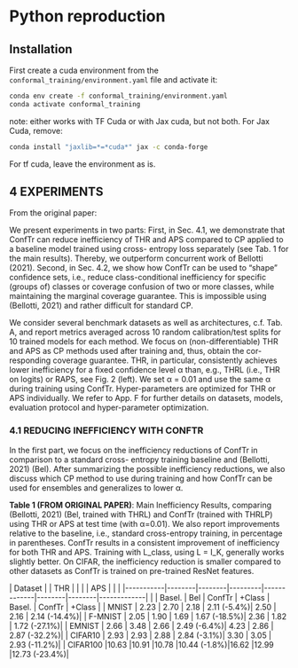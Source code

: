 # Python reproduction

## Installation

First create a cuda environment from the `conformal_training/environment.yaml` file and activate it:

```bash
conda env create -f conformal_training/environment.yaml
conda activate conformal_training
```

note: either works with TF Cuda or with Jax cuda, but not both.
For Jax Cuda, remove:

```bash
conda install "jaxlib=*=*cuda*" jax -c conda-forge
```

For tf cuda, leave the environment as is.

## 4 EXPERIMENTS

From the original paper:

We present experiments in two parts: First, in Sec. 4.1, we demonstrate that ConfTr can reduce inefficiency of THR and APS compared to CP applied to a baseline model trained using cross- entropy loss separately (see Tab. 1 for the main results). Thereby, we outperform concurrent work of Bellotti (2021). Second, in Sec. 4.2, we show how ConfTr can be used to “shape” confidence sets, i.e., reduce class-conditional inefficiency for specific (groups of) classes or coverage confusion of two or more classes, while maintaining the marginal coverage guarantee. This is impossible using (Bellotti, 2021) and rather difficult for standard CP.

We consider several benchmark datasets as well as architectures, c.f. Tab. A, and report metrics averaged across 10 random calibration/test splits for 10 trained models for each method. We focus on (non-differentiable) THR and APS as CP methods used after training and, thus, obtain the cor- responding coverage guarantee. THR, in particular, consistently achieves lower inefficiency for a fixed confidence level α than, e.g., THRL (i.e., THR on logits) or RAPS, see Fig. 2 (left). We set α = 0.01 and use the same α during training using ConfTr. Hyper-parameters are optimized for THR or APS individually. We refer to App. F for further details on datasets, models, evaluation protocol and hyper-parameter optimization.

### 4.1 REDUCING INEFFICIENCY WITH CONFTR

In the first part, we focus on the inefficiency reductions of ConfTr in comparison to a standard cross- entropy training baseline and (Bellotti, 2021) (Bel). After summarizing the possible inefficiency reductions, we also discuss which CP method to use during training and how ConfTr can be used for ensembles and generalizes to lower α.

**Table 1 (FROM ORIGINAL PAPER)**: Main Inefficiency Results, comparing (Bellotti, 2021) (Bel, trained with THRL) and ConfTr (trained with THRLP) using THR or APS at test time (with α=0.01). We also report improvements relative to the baseline, i.e., standard cross-entropy training, in percentage in parentheses. ConfTr results in a consistent improvement of inefficiency for both THR and APS. Training with L_class, using L = I_K, generally works slightly better. On CIFAR, the inefficiency reduction is smaller compared to other datasets as ConfTr is trained on pre-trained ResNet features.

| Dataset   | | THR | | | | APS | | |
|-----------|--------|--------|---------|-------------|--------|--------|-------------|
|           | Basel. | Bel    | ConfTr  | +Class      | Basel. | ConfTr | +Class      |
| MNIST     | 2.23   | 2.70   | 2.18    | 2.11 (-5.4%)| 2.50   | 2.16   | 2.14 (-14.4%)|
| F-MNIST   | 2.05   | 1.90   | 1.69    | 1.67 (-18.5%)| 2.36   | 1.82   | 1.72 (-27.1%)|
| EMNIST    | 2.66   | 3.48   | 2.66    | 2.49 (-6.4%)| 4.23   | 2.86   | 2.87 (-32.2%)|
| CIFAR10   | 2.93   | 2.93   | 2.88    | 2.84 (-3.1%)| 3.30   | 3.05   | 2.93 (-11.2%)|
| CIFAR100  |10.63   |10.91   |10.78    |10.44 (-1.8%)|16.62   |12.99   |12.73 (-23.4%)|
